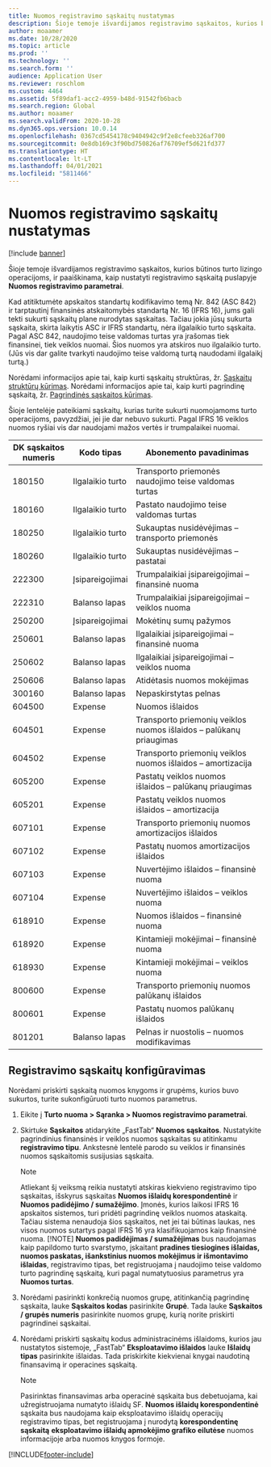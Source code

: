 ```yaml
---
title: Nuomos registravimo sąskaitų nustatymas
description: Šioje temoje išvardijamos registravimo sąskaitos, kurios būtinos turto lizingo operacijoms, ir paaiškinama, kaip nustatyti registravimo sąskaitą puslapyje Nuomos registravimo parametrai.
author: moaamer
ms.date: 10/28/2020
ms.topic: article
ms.prod: ''
ms.technology: ''
ms.search.form: ''
audience: Application User
ms.reviewer: roschlom
ms.custom: 4464
ms.assetid: 5f89daf1-acc2-4959-b48d-91542fb6bacb
ms.search.region: Global
ms.author: moaamer
ms.search.validFrom: 2020-10-28
ms.dyn365.ops.version: 10.0.14
ms.openlocfilehash: 0367cd5454178c9404942c9f2e8cfeeb326af700
ms.sourcegitcommit: 0e8db169c3f90bd750826af76709ef5d621fd377
ms.translationtype: HT
ms.contentlocale: lt-LT
ms.lasthandoff: 04/01/2021
ms.locfileid: "5811466"
---
```

# <a name="set-up-lease-posting-accounts"></a>Nuomos registravimo sąskaitų nustatymas

[!include [banner](../includes/banner.md)]

Šioje temoje išvardijamos registravimo sąskaitos, kurios būtinos turto lizingo operacijoms, ir paaiškinama, kaip nustatyti registravimo sąskaitą puslapyje **Nuomos registravimo parametrai**.

Kad atitiktumėte apskaitos standartų kodifikavimo temą Nr. 842 (ASC 842) ir tarptautinį finansinės atskaitomybės standartą Nr. 16 (IFRS 16), jums gali tekti sukurti sąskaitų plane nurodytas sąskaitas. Tačiau jokia jūsų sukurta sąskaita, skirta laikytis ASC ir IFRS standartų, nėra ilgalaikio turto sąskaita. Pagal ASC 842, naudojimo teise valdomas turtas yra įrašomas tiek finansinei, tiek veiklos nuomai. Šios nuomos yra atskiros nuo ilgalaikio turto. (Jūs vis dar galite tvarkyti naudojimo teise valdomą turtą naudodami ilgalaikį turtą.)

Norėdami informacijos apie tai, kaip kurti sąskaitų struktūras, žr. [Sąskaitų struktūrų kūrimas](../general-ledger/tasks/create-account-structures.md). Norėdami informacijos apie tai, kaip kurti pagrindinę sąskaitą, žr. [Pagrindinės sąskaitos kūrimas](../general-ledger/tasks/create-main-account.md).

Šioje lentelėje pateikiami sąskaitų, kurias turite sukurti nuomojamoms turto operacijoms, pavyzdžiai, jei jie dar nebuvo sukurti. Pagal IFRS 16 veiklos nuomos ryšiai vis dar naudojami mažos vertės ir trumpalaikei nuomai.

| DK sąskaitos numeris | Kodo tipas  | Abonemento pavadinimas                                          |
|-----------------------|---------------|-------------------------------------------------------|
| 180150                | Ilgalaikio turto         | Transporto priemonės naudojimo teise valdomas turtas                                     |
| 180160                | Ilgalaikio turto         | Pastato naudojimo teise valdomas turtas                                    |
| 180250                | Ilgalaikio turto         | Sukauptas nusidėvėjimas – transporto priemonės                   |
| 180260                | Ilgalaikio turto         | Sukauptas nusidėvėjimas – pastatai                  |
| 222300                | Įsipareigojimai     | Trumpalaikiai įsipareigojimai – finansinė nuoma                |
| 222310                | Balanso lapas | Trumpalaikiai įsipareigojimai – veiklos nuoma              |
| 250200                | Įsipareigojimai     | Mokėtinų sumų pažymos                                         |
| 250601                | Balanso lapas | Ilgalaikiai įsipareigojimai – finansinė nuoma                 |
| 250602                | Balanso lapas | Ilgalaikiai įsipareigojimai – veiklos nuoma               |
| 250606                | Balanso lapas | Atidėtasis nuomos mokėjimas                                         |
| 300160                | Balanso lapas | Nepaskirstytas pelnas                                     |
| 604500                | Expense       | Nuomos išlaidos                                         |
| 604501                | Expense       | Transporto priemonių veiklos nuomos išlaidos – palūkanų priaugimas  |
| 604502                | Expense       | Transporto priemonių veiklos nuomos išlaidos – amortizacija        |
| 605200                | Expense       | Pastatų veiklos nuomos išlaidos – palūkanų priaugimas |
| 605201                | Expense       | Pastatų veiklos nuomos išlaidos – amortizacija       |
| 607101                | Expense       | Transporto priemonių nuomos amortizacijos išlaidos                    |
| 607102                | Expense       | Pastatų nuomos amortizacijos išlaidos                   |
| 607103                | Expense       | Nuvertėjimo išlaidos – finansinė nuoma                   |
| 607104                | Expense       | Nuvertėjimo išlaidos – veiklos nuoma                 |
| 618910                | Expense       | Nuomos išlaidos – finansinė nuoma                        |
| 618920                | Expense       | Kintamieji mokėjimai – finansinė nuoma                    |
| 618930                | Expense       | Kintamieji mokėjimai – veiklos nuoma                  |
| 800600                | Expense       | Transporto priemonių nuomos palūkanų išlaidos                        |
| 800601                | Expense       | Pastatų nuomos palūkanų išlaidos                       |
| 801201                | Balanso lapas | Pelnas ir nuostolis – nuomos modifikavimas                      |

## <a name="configure-posting-accounts"></a>Registravimo sąskaitų konfigūravimas

Norėdami priskirti sąskaitą nuomos knygoms ir grupėms, kurios buvo sukurtos, turite sukonfigūruoti turto nuomos parametrus.

1. Eikite į **Turto nuoma \> Sąranka \> Nuomos registravimo parametrai**.
2. Skirtuke **Sąskaitos** atidarykite „FastTab“ **Nuomos sąskaitos**. Nustatykite pagrindinius finansinės ir veiklos nuomos sąskaitas su atitinkamu **registravimo tipu**. Ankstesnė lentelė parodo su veiklos ir finansinės nuomos sąskaitomis susijusias sąskaita.

    > [!NOTE]
    > Atliekant šį veiksmą reikia nustatyti atskiras kiekvieno registravimo tipo sąskaitas, išskyrus sąskaitas **Nuomos išlaidų korespondentinė** ir **Nuomos padidėjimo / sumažėjimo**. Įmonės, kurios laikosi IFRS 16 apskaitos sistemos, turi pridėti pagrindinę veiklos nuomos ataskaitą. Tačiau sistema nenaudoja šios sąskaitos, net jei tai būtinas laukas, nes visos nuomos sutartys pagal IFRS 16 yra klasifikuojamos kaip finansinė nuoma.
    >[!NOTE]
    > **Nuomos padidėjimas / sumažėjimas** bus naudojamas kaip papildomo turto svarstymo, įskaitant **pradines tiesiogines išlaidas, nuomos paskatas, išankstinius nuomos mokėjimus ir išmontavimo išlaidas**, registravimo tipas, bet registruojama į naudojimo teise valdomo turto pagrindinę sąskaitą, kuri pagal numatytuosius parametrus yra **Nuomos turtas**.        
    
3. Norėdami pasirinkti konkrečią nuomos grupę, atitinkančią pagrindinę sąskaita, lauke **Sąskaitos kodas** pasirinkite **Grupė**. Tada lauke **Sąskaitos / grupės numeris** pasirinkite nuomos grupę, kurią norite priskirti pagrindinei sąskaitai.
4. Norėdami priskirti sąskaitų kodus administracinėms išlaidoms, kurios jau nustatytos sistemoje, „FastTab“ **Eksploatavimo išlaidos** lauke **Išlaidų tipas** pasirinkite išlaidas. Tada priskirkite kiekvienai knygai naudotiną finansavimą ir operacines sąskaitą.

    > [!NOTE]
    > Pasirinktas finansavimas arba operacinė sąskaita bus debetuojama, kai užregistruojama numatyto išlaidų SF.
    > **Nuomos išlaidų korespondentinė** sąskaita bus naudojama kaip eksploatavimo išlaidų operacijų registravimo tipas, bet registruojama į nurodytą **korespondentinę sąskaitą** **eksploatavimo išlaidų apmokėjimo grafiko eilutėse** nuomos informacijoje arba nuomos knygos formoje.   


[!INCLUDE[footer-include](../../includes/footer-banner.md)]